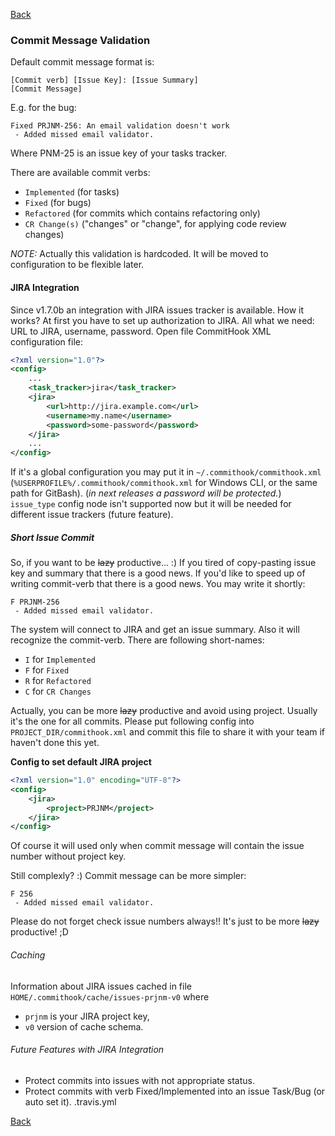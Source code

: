 [Back](README.md)
### Commit Message Validation
Default commit message format is:
```
[Commit verb] [Issue Key]: [Issue Summary]
[Commit Message]
```
E.g. for the bug:
```
Fixed PRJNM-256: An email validation doesn't work
 - Added missed email validator.
```
Where PNM-25 is an issue key of your tasks tracker.

There are available commit verbs:
- `Implemented` (for tasks)
- `Fixed` (for bugs)
- `Refactored` (for commits which contains refactoring only)
- `CR Change(s)` ("changes" or "change", for applying code review changes)

*NOTE:* Actually this validation is hardcoded. It will be moved to configuration to be flexible later.

#### JIRA Integration
Since v1.7.0b an integration with JIRA issues tracker is available.
How it works?
At first you have to set up authorization to JIRA. All what we need: URL to JIRA, username, password.
Open file CommitHook XML configuration file:
```xml
<?xml version="1.0"?>
<config>
    ...
    <task_tracker>jira</task_tracker>
    <jira>
        <url>http://jira.example.com</url>
        <username>my.name</username>
        <password>some-password</password>
    </jira>
    ...
</config>
```
If it's a global configuration you may put it in `~/.commithook/commithook.xml` (`%USERPROFILE%/.commithook/commithook.xml` for Windows CLI, or the same path for GitBash).
(*in next releases a password will be protected.*)
`issue_type` config node isn't supported now but it will be needed for different issue trackers (future feature).

##### Short Issue Commit
So, if you want to be ~~lazy~~ productive... :)
If you tired of copy-pasting issue key and summary that there is a good news.
If you'd like to speed up of writing commit-verb that there is a good news.
You may write it shortly:
```
F PRJNM-256
 - Added missed email validator.
```
The system will connect to JIRA and get an issue summary. Also it will recognize the commit-verb.
There are following short-names:
- `I` for `Implemented`
- `F` for `Fixed`
- `R` for `Refactored`
- `C` for `CR Changes`

Actually, you can be more ~~lazy~~ productive and avoid using project. Usually it's the one for all commits.
Please put following config into `PROJECT_DIR/commithook.xml` and commit this file to share it with your team if haven't done this yet.

**Config to set default JIRA project**
```xml
<?xml version="1.0" encoding="UTF-8"?>
<config>
    <jira>
        <project>PRJNM</project>
    </jira>
</config>
```
Of course it will used only when commit message will contain the issue number without project key.

Still complexly? :) Commit message can be more simpler:
```
F 256
 - Added missed email validator.
```

Please do not forget check issue numbers always!! It's just to be more ~~lazy~~ productive! ;D

###### Caching
Information about JIRA issues cached in file `HOME/.commithook/cache/issues-prjnm-v0` where
- `prjnm` is your JIRA project key,
- `v0` version of cache schema.

###### Future Features with JIRA Integration
- Protect commits into issues with not appropriate status.
- Protect commits with verb Fixed/Implemented into an issue Task/Bug (or auto set it).
.travis.yml

[Back](README.md)
